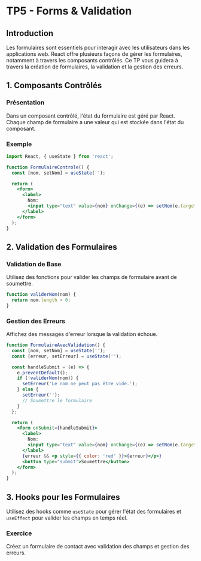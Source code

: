 # TP5 - Forms & Validation

## Introduction

Les formulaires sont essentiels pour interagir avec les utilisateurs dans les applications web. React offre plusieurs façons de gérer les formulaires, notamment à travers les composants contrôlés. Ce TP vous guidera à travers la création de formulaires, la validation et la gestion des erreurs.

## 1. Composants Contrôlés

### Présentation

Dans un composant contrôlé, l'état du formulaire est géré par React. Chaque champ de formulaire a une valeur qui est stockée dans l'état du composant.

### Exemple

```jsx
import React, { useState } from 'react';

function FormulaireControle() {
  const [nom, setNom] = useState('');

  return (
    <form>
      <label>
        Nom:
        <input type="text" value={nom} onChange={(e) => setNom(e.target.value)} />
      </label>
    </form>
  );
}
```

## 2. Validation des Formulaires

### Validation de Base

Utilisez des fonctions pour valider les champs de formulaire avant de soumettre.

```jsx
function validerNom(nom) {
  return nom.length > 0;
}
```

### Gestion des Erreurs

Affichez des messages d'erreur lorsque la validation échoue.

```jsx
function FormulaireAvecValidation() {
  const [nom, setNom] = useState('');
  const [erreur, setErreur] = useState('');

  const handleSubmit = (e) => {
    e.preventDefault();
    if (!validerNom(nom)) {
      setErreur('Le nom ne peut pas être vide.');
    } else {
      setErreur('');
      // Soumettre le formulaire
    }
  };

  return (
    <form onSubmit={handleSubmit}>
      <label>
        Nom:
        <input type="text" value={nom} onChange={(e) => setNom(e.target.value)} />
      </label>
      {erreur && <p style={{ color: 'red' }}>{erreur}</p>}
      <button type="submit">Soumettre</button>
    </form>
  );
}
```

## 3. Hooks pour les Formulaires

Utilisez des hooks comme `useState` pour gérer l'état des formulaires et `useEffect` pour valider les champs en temps réel.

### Exercice

Créez un formulaire de contact avec validation des champs et gestion des erreurs.
